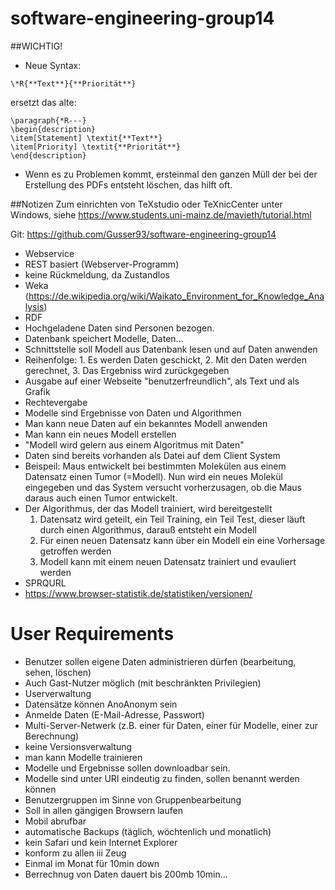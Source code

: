 # software-engineering-group14
##WICHTIG!
- Neue Syntax: 

`\*R{**Text**}{**Priorität**}`
    
ersetzt das alte:

    \paragraph{*R---}
    \begin{description}
    \item[Statement] \textit{**Text**}
    \item[Priority] \textit{**Priorität**}
    \end{description}

- Wenn es zu Problemen kommt, ersteinmal den ganzen Müll der bei der Erstellung des PDFs entsteht löschen, das hilft oft.

##Notizen
Zum einrichten von TeXstudio oder TeXnicCenter unter Windows, siehe https://www.students.uni-mainz.de/mavieth/tutorial.html

Git: https://github.com/Gusser93/software-engineering-group14

- Webservice
- REST basiert (Webserver-Programm)
- keine Rückmeldung, da Zustandlos
- Weka (https://de.wikipedia.org/wiki/Waikato_Environment_for_Knowledge_Analysis)
- RDF
- Hochgeladene Daten sind Personen bezogen.
- Datenbank speichert Modelle, Daten...
- Schnittstelle soll Modell aus Datenbank lesen und auf Daten anwenden
- Reihenfolge: 1. Es werden Daten geschickt, 2. Mit den Daten werden gerechnet, 3. Das Ergebniss wird zurückgegeben
- Ausgabe auf einer Webseite "benutzerfreundlich", als Text und als Grafik
- Rechtevergabe
- Modelle sind Ergebnisse von Daten und Algorithmen
- Man kann neue Daten auf ein bekanntes Modell anwenden
- Man kann ein neues Modell erstellen
- "Modell wird gelern aus einem Algoritmus mit Daten"
- Daten sind bereits vorhanden als Datei auf dem Client System
- Beispeil: Maus entwickelt bei bestimmten Molekülen aus einem Datensatz einen Tumor (=Modell). Nun wird ein neues Molekül eingegeben und das System versucht vorherzusagen, ob die Maus daraus auch einen Tumor entwickelt.
- Der Algorithmus, der das Modell trainiert, wird bereitgestellt
    1. Datensatz wird geteilt, ein Teil Training, ein Teil Test, dieser läuft durch einen Algorithmus, darauß entsteht ein Modell
    2. Für einen neuen Datensatz kann über ein Modell ein eine Vorhersage getroffen werden
    3. Modell kann mit einem neuen Datensatz trainiert und evauliert werden
- SPRQURL
- https://www.browser-statistik.de/statistiken/versionen/

# User Requirements
- Benutzer sollen eigene Daten administrieren dürfen (bearbeitung, sehen, löschen)
- Auch Gast-Nutzer möglich (mit beschränkten Privilegien)
- Userverwaltung
- Datensätze können AnoAnonym sein
- Anmelde Daten (E-Mail-Adresse, Passwort)
- Multi-Server-Netwerk (z.B. einer für Daten, einer für Modelle, einer zur Berechnung)
- keine Versionsverwaltung
- man kann Modelle trainieren
- Modelle und Ergebnisse sollen downloadbar sein.
- Modelle sind unter URI eindeutig zu finden, sollen benannt werden können
- Benutzergruppen im Sinne von Gruppenbearbeitung
- Soll in allen gängigen Browsern laufen
- Mobil abrufbar
- automatische Backups (täglich, wöchtenlich und monatlich)
- kein Safari und kein Internet Explorer
- konform zu allen iii Zeug
- Einmal im Monat für 10min down
- Berrechnug von Daten dauert bis 200mb 10min...
